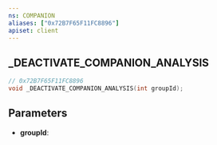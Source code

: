 ```yaml
---
ns: COMPANION
aliases: ["0x72B7F65F11FC8896"]
apiset: client
---
```

## _DEACTIVATE_COMPANION_ANALYSIS

```c
// 0x72B7F65F11FC8896
void _DEACTIVATE_COMPANION_ANALYSIS(int groupId);
```


## Parameters
* **groupId**:




